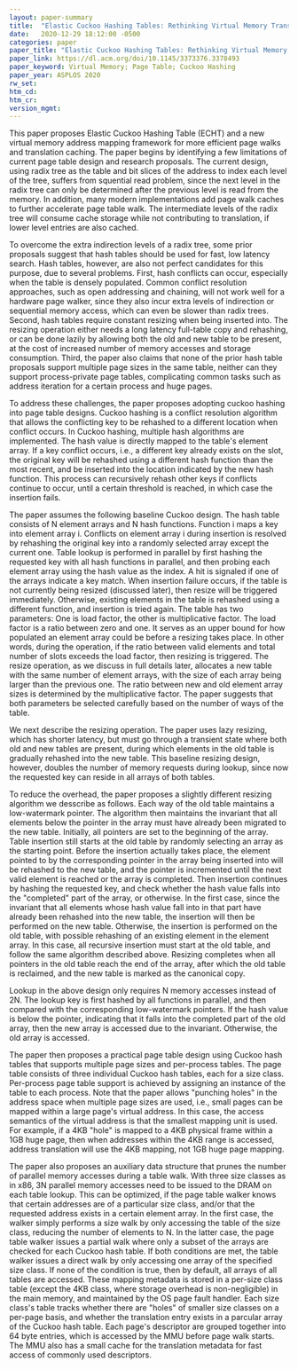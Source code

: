 ```yaml
---
layout: paper-summary
title:  "Elastic Cuckoo Hashing Tables: Rethinking Virtual Memory Translation for Parallelism"
date:   2020-12-29 18:12:00 -0500
categories: paper
paper_title: "Elastic Cuckoo Hashing Tables: Rethinking Virtual Memory Translation for Parallelism"
paper_link: https://dl.acm.org/doi/10.1145/3373376.3378493
paper_keyword: Virtual Memory; Page Table; Cuckoo Hashing
paper_year: ASPLOS 2020
rw_set:
htm_cd:
htm_cr:
version_mgmt:
---
```


This paper proposes Elastic Cuckoo Hashing Table (ECHT) and a new virtual memory address mapping framework for more
efficient page walks and translation caching.
The paper begins by identifying a few limitations of current page table design and research proposals. 
The current design, using radix tree as the table and bit slices of the address to index each level of the tree,
suffers from squential read problem, since the next level in the radix tree can only be determined after the 
previous level is read from the memory.
In addition, many modern implementations add page walk caches to further accelerate page table walk. The intermediate 
levels of the radix tree will consume cache storage while not contributing to translation, if lower level entries
are also cached.

To overcome the extra indirection levels of a radix tree, some prior proposals suggest that hash tables should be used 
for fast, low latency search. Hash tables, however, are also not perfect candidates for this purpose, due to several
problems. First, hash conflicts can occur, especially when the table is densely populated. Common conflict resolution
approaches, such as open addressing and chaining, will not work well for a hardware page walker, since they also
incur extra levels of indirection or sequential memory access, which can even be slower than radix trees.
Second, hash tables require constant resizing when being inserted into. The resizing operation either needs a long 
latency full-table copy and rehashing, or can be done lazily by allowing both the old and new table to be present, 
at the cost of increased number of memory accesses and storage consumption.
Third, the paper also claims that none of the prior hash table proposals support multiple page sizes in the same table,
neither can they support process-private page tables, complicating common tasks such as address iteration for a 
certain process and huge pages.

To address these challenges, the paper proposes adopting cuckoo hashing into page table designs. Cuckoo hashing is a 
conflict resolution algorithm that allows the conflicting key to be rehashed to a different location when conflict 
occurs. In Cuckoo hashing, multiple hash algorithms are implemented. The hash value is directly mapped to the table's
element array. If a key conflict occurs, i.e., a different key already exists on the slot, the original key will be
rehashed using a different hash function than the most recent, and be inserted into the location indicated by the
new hash function. This process can recursively rehash other keys if conflicts continue to occur, until a certain
threshold is reached, in which case the insertion fails.

The paper assumes the following baseline Cuckoo design. The hash table consists of N element arrays and N hash 
functions. Function i maps a key into element array i. Conflicts on element array i during insertion is resolved
by rehashing the original key into a randomly selected array except the current one.
Table lookup is performed in parallel by first hashing the requested key with all hash functions in parallel, and
then probing each element array using the hash value as the index. A hit is signaled if one of the arrays indicate
a key match.
When insertion failure occurs, if the table is not currently being resized (discussed later), then resize will
be triggered immediately. Otherwise, existing elements in the table is rehashed using a different function, and
insertion is tried again. The table has two parameters: One is load factor, the other is multiplicative factor.
The load factor is a ratio between zero and one. It serves as an upper bound for how populated an element array
could be before a resizing takes place. In other words, during the operation, if the ratio between valid elements
and total number of slots exceeds the load factor, then resizing is triggered.
The resize operation, as we discuss in full details later, allocates a new table with the same number of 
element arrays, with the size of each array being larger than the previous one. The ratio between new and old element
array sizes is determined by the multiplicative factor. The paper suggests that both parameters be selected carefully
based on the number of ways of the table.

We next describe the resizing operation. The paper uses lazy resizing, which has shorter latency, but must go through
a transient state where both old and new tables are present, during which elements in the old table is gradually
rehashed into the new table. 
This baseline resizing design, however, doubles the number of memory requests during lookup, since now the requested 
key can reside in all arrays of both tables.

To reduce the overhead, the paper proposes a slightly different resizing algorithm we desscribe as follows. Each way
of the old table maintains a low-watermark pointer. The algorithm then maintains the invariant that all elements 
below the pointer in the array must have already been migrated to the new table. 
Initially, all pointers are set to the beginning of the array. Table insertion still starts at the old table by
randomly selecting an array as the starting point.
Before the insertion actually takes place, the element pointed to by the corresponding pointer in the array being inserted into will be rehashed to the new table, and the pointer is incremented until the next valid element is reached
or the array is completed.
Then insertion continues by hashing the requested key, and check whether the hash value falls into the "completed"
part of the array, or otherwise. In the first case, since the invariant that all elements whose hash value
fall into in that part have already been rehashed into the new table, the insertion will then be performed on the new
table. Otherwise, the insertion is performed on the old table, with possible rehashing of an existing element
in the element array. In this case, all recursive insertion must start at the old table, and follow the same algorithm 
described above.
Resizing completes when all pointers in the old table reach the end of the array, after which the old table is 
reclaimed, and the new table is marked as the canonical copy.

Lookup in the above design only requires N memory accesses instead of 2N. The lookup key is first hashed by all
functions in parallel, and then compared with the corresponding low-watermark pointers. If the hash value is below
the pointer, indicating that it falls into the completed part of the old array, then the new array is accessed due to
the invariant. Otherwise, the old array is accessed.

The paper then proposes a practical page table design using Cuckoo hash tables that supports multiple page sizes and 
per-process tables. The page table consists of three individual Cuckoo hash tables, each for a size class. Per-process
page table support is achieved by assigning an instance of the table to each process. 
Note that the paper allows "punching holes" in the address space when multiple page sizes are used, i.e., small pages
can be mapped within a large page's virtual address. In this case, the access semantics of the virtual address is
that the smallest mapping unit is used. For example, if a 4KB "hole" is mapped to a 4KB physical frame within a 1GB
huge page, then when addresses within the 4KB range is accessed, address translation will use the 4KB mapping, not
1GB huge page mapping.

The paper also proposes an auxiliary data structure that prunes the number of parallel memory accesses during a table
walk. With three size classes as in x86, 3N parallel memory accesses need to be issued to the DRAM on each
table lookup. This can be optimized, if the page table walker knows that certain addresses are of a particular size
class, and/or that the requested address exists in a certain element array.
In the first case, the walker simply performs a size walk by only accessing the table of the size class, reducing 
the number of elements to N.
In the latter case, the page table walker issues a partial walk where only a subset of the arrays are checked for 
each Cuckoo hash table.
If both conditions are met, the table walker issues a direct walk by only accessing one array of the specified 
size class.
If none of the condition is true, then by default, all arrays of all tables are accessed.
These mapping metadata is stored in a per-size class table (except the 4KB class, where storage overhead is
non-negligible) in the main memory, and maintained by the OS page fault handler. 
Each size class's table tracks whether there are "holes" of smaller size classes on a per-page basis, and whether
the translation entry exists in a parcular array of the Cuckoo hash table.
Each page's descriptor are grouped together into 64 byte entries, which is accessed by the MMU before 
page walk starts. 
The MMU also has a small cache for the translation metadata for fast access of commonly used descriptors.